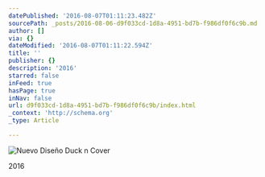 ```yaml
---
datePublished: '2016-08-07T01:11:23.482Z'
sourcePath: _posts/2016-08-06-d9f033cd-1d8a-4951-bd7b-f986df0f6c9b.md
author: []
via: {}
dateModified: '2016-08-07T01:11:22.594Z'
title: ''
publisher: {}
description: '2016'
starred: false
inFeed: true
hasPage: true
inNav: false
url: d9f033cd-1d8a-4951-bd7b-f986df0f6c9b/index.html
_context: 'http://schema.org'
_type: Article

---
```

![Nuevo Diseño Duck n Cover](https://imgflo.herokuapp.com/graph/vahj1ThiexotieMo/9ae2060adca8eb644aa3d2a18b2c21f8/croprotate.jpg?cropheight=1793&cropwidth=7087&degrees=0&input=https%3A%2F%2Fthe-grid-user-content.s3-us-west-2.amazonaws.com%2Fa7f78b12-270a-45f1-8bdf-4ada3a74ad24.jpg&x=0&y=0)

2016